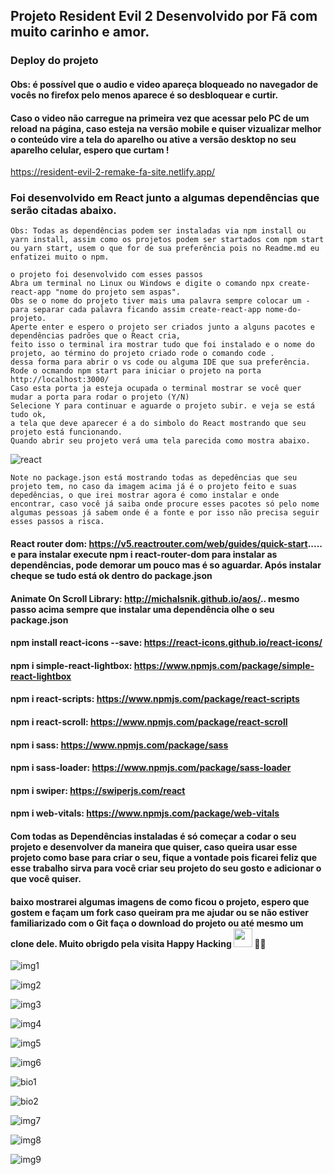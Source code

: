 ## Projeto Resident Evil 2 Desenvolvido por Fã com muito carinho e amor.

### Deploy do projeto
#### Obs: é possível que o audio e video apareça bloqueado no navegador de vocês no firefox pelo menos aparece é so desbloquear e curtir.
#### Caso o video não carregue na primeira vez que acessar pelo PC de um reload na página, caso esteja na versão mobile e quiser vizualizar melhor o conteúdo vire a tela do aparelho ou ative a versão desktop no seu aparelho celular, espero que curtam !

https://resident-evil-2-remake-fa-site.netlify.app/

### Foi desenvolvido em React junto a algumas dependências que serão citadas abaixo.

````
Obs: Todas as dependências podem ser instaladas via npm install ou yarn install, assim como os projetos podem ser startados com npm start
ou yarn start, usem o que for de sua preferência pois no Readme.md eu enfatizei muito o npm.

o projeto foi desenvolvido com esses passos
Abra um terminal no Linux ou Windows e digite o comando npx create-react-app "nome do projeto sem aspas".
Obs se o nome do projeto tiver mais uma palavra sempre colocar um -para separar cada palavra ficando assim create-react-app nome-do-projeto.
Aperte enter e espero o projeto ser criados junto a alguns pacotes e dependências padrões que o React cria,
feito isso o terminal ira mostrar tudo que foi instalado e o nome do projeto, ao término do projeto criado rode o comando code .
dessa forma para abrir o vs code ou alguma IDE que sua preferência.
Rode o ocmando npm start para iniciar o projeto na porta http://localhost:3000/
Caso esta porta ja esteja ocupada o terminal mostrar se você quer mudar a porta para rodar o projeto (Y/N)
Selecione Y para continuar e aguarde o projeto subir. e veja se está tudo ok,
a tela que deve aparecer é a do simbolo do React mostrando que seu projeto está funcionando.
Quando abrir seu projeto verá uma tela parecida como mostra abaixo.
````

![react](https://user-images.githubusercontent.com/78483210/144079263-bdef59b8-5321-420c-b140-411192ddaa17.png)

````
Note no package.json está mostrando todas as depedências que seu projeto tem, no caso da imagem acima já é o projeto feito e suas depedências, o que irei mostrar agora é como instalar e onde encontrar, caso você já saiba onde procure esses pacotes só pelo nome algumas pessoas já sabem onde é a fonte e por isso não precisa seguir esses passos a risca.
````

#### React router dom:   https://v5.reactrouter.com/web/guides/quick-start..... e para instalar execute npm i react-router-dom para instalar as dependências, pode demorar um pouco mas é so aguardar. Após instalar cheque se tudo está ok dentro do package.json
#### Animate On Scroll Library:   http://michalsnik.github.io/aos/.. mesmo passo acima sempre que instalar uma dependência olhe o seu package.json
#### npm install react-icons --save:   https://react-icons.github.io/react-icons/
#### npm i simple-react-lightbox:   https://www.npmjs.com/package/simple-react-lightbox
#### npm i react-scripts:   https://www.npmjs.com/package/react-scripts
#### npm i react-scroll:    https://www.npmjs.com/package/react-scroll
#### npm i sass:   https://www.npmjs.com/package/sass
#### npm i sass-loader:    https://www.npmjs.com/package/sass-loader
#### npm i swiper:    https://swiperjs.com/react
#### npm i web-vitals:    https://www.npmjs.com/package/web-vitals

#### Com todas as Dependências instaladas é só começar a codar o seu projeto e desenvolver da maneira que quiser, caso queira usar esse projeto como base para criar o seu, fique a vontade pois ficarei feliz que esse trabalho sirva para você criar seu projeto do seu gosto e adicionar o que você quiser.
#### baixo mostrarei algumas imagens de como ficou o projeto, espero que gostem e façam um fork caso queiram pra me ajudar ou se não estiver familiarizado com o Git faça o download do projeto ou até mesmo um clone dele. Muito obrigdo pela visita Happy Hacking <img src="https://raw.githubusercontent.com/kaueMarques/kaueMarques/master/hi.gif" width="30px"> 🚀🚀

![img1](https://user-images.githubusercontent.com/78483210/144087837-9de75733-29cb-41f3-a0ae-86921af89e94.png)

![img2](https://user-images.githubusercontent.com/78483210/144087846-c67f600b-ff37-4e7b-9842-34128215d1fb.png)

![img3](https://user-images.githubusercontent.com/78483210/144087851-6838149b-0f7b-49d7-a592-588b05c7eca2.png)

![img4](https://user-images.githubusercontent.com/78483210/144087855-54d9402c-c936-4ceb-8a7b-b43cbe873699.png)

![img5](https://user-images.githubusercontent.com/78483210/144087862-f40851e9-da99-4139-ba7c-7bfee88150e2.png)

![img6](https://user-images.githubusercontent.com/78483210/144087866-0a370c5d-a6a3-44d6-a80c-6fe10dc0ef71.png)

![bio1](https://user-images.githubusercontent.com/78483210/152059949-10ca8b37-708a-4ae0-8842-3d16eb2e9947.png)

![bio2](https://user-images.githubusercontent.com/78483210/152059958-2e1b8df0-e2b2-49c6-8ed7-e8573ef8c3cc.png)

![img7](https://user-images.githubusercontent.com/78483210/144087873-4addbdb5-e850-4985-aeee-8cd07a090b4f.png)

![img8](https://user-images.githubusercontent.com/78483210/144087880-5f327f15-e780-4229-a9e8-a2f92cafc0d0.png)

![img9](https://user-images.githubusercontent.com/78483210/144087885-b8671c60-3f76-4a71-92d8-5978a8724fb8.png)
